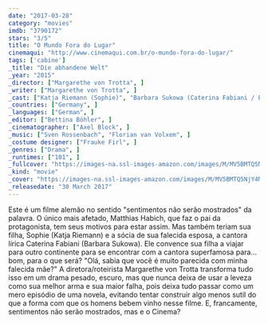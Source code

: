 ```yaml
---
date: "2017-03-28"
category: "movies"
imdb: "3790172"
stars: "3/5"
title: "O Mundo Fora do Lugar"
cinemaqui: "http://www.cinemaqui.com.br/o-mundo-fora-do-lugar/"
tags: ['cabine']
_title: "Die abhandene Welt"
_year: "2015"
_director: ["Margarethe von Trotta", ]
_writer: ["Margarethe von Trotta", ]
_cast: ["Katja Riemann (Sophie)", "Barbara Sukowa (Caterina Fabiani / Evelyn Kromberger)", "Matthias Habich (Paul Kromberger)", "Robert Seeliger (Philip)", "Gunnar Möller (Ralf Kromberger)", "Karin Dor (Rosa)", "August Zirner (Georg)", "Tom Beck (Florian)", "Arne Jansen (Piet)", ]
_countries: ["Germany", ]
_languages: ["German", ]
_editor: ["Bettina Böhler", ]
_cinematographer: ["Axel Block", ]
_music: ["Sven Rossenbach", "Florian van Volxem", ]
_costume designer: ["Frauke Firl", ]
_genres: ["Drama", ]
_runtimes: ["101", ]
_fullcover: "https://images-na.ssl-images-amazon.com/images/M/MV5BMTQ5NjY4MTIxM15BMl5BanBnXkFtZTgwOTU5MTUyNzE@.jpg"
_kind: "movie"
_cover: "https://images-na.ssl-images-amazon.com/images/M/MV5BMTQ5NjY4MTIxM15BMl5BanBnXkFtZTgwOTU5MTUyNzE@._V1._SX93_SY140_.jpg"
_releasedate: "30 March 2017"
---
```

Este é um filme alemão no sentido "sentimentos não serão mostrados" da palavra. O único mais afetado, Matthias Habich, que faz o pai da protagonista, tem seus motivos para estar assim. Mas também teriam sua filha, Sophie (Katja Riemann) e a sócia de sua falecida esposa, a cantora lírica Caterina Fabiani (Barbara Sukowa). Ele convence sua filha a viajar para outro continente para se encontrar com a cantora superfamosa para... bom, para o que será? "Olá, sabia que você é muito parecida com minha falecida mãe?" A diretora/roteirista Margarethe von Trotta transforma tudo isso em um drama pesado, escuro, mas que nunca deixa de usar a leveza como sua melhor arma e sua maior falha, pois deixa tudo passar como um mero episódio de uma novela, evitando tentar construir algo menos sutil do que a forma com que os homens bebem vinho nesse filme. E, francamente, sentimentos não serão mostrados, mas e o Cinema?

